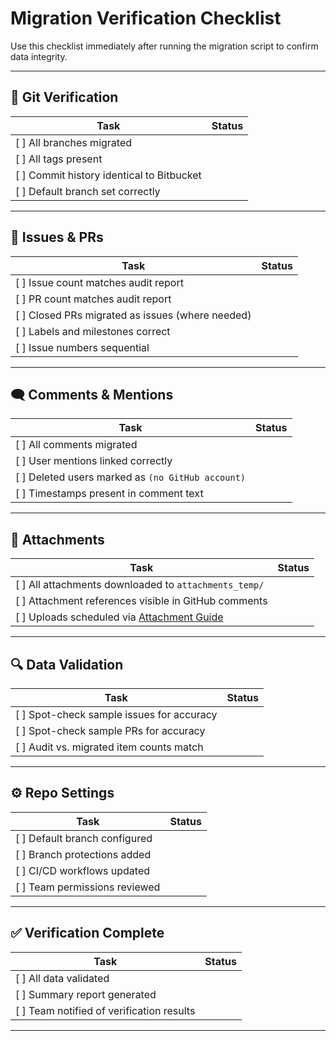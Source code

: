 # Migration Verification Checklist

Use this checklist immediately after running the migration script to confirm data integrity.

---

## 🧩 Git Verification

| Task                                      | Status |
| ----------------------------------------- | ------ |
| [ ] All branches migrated                 |        |
| [ ] All tags present                      |        |
| [ ] Commit history identical to Bitbucket |        |
| [ ] Default branch set correctly          |        |

---

## 🧾 Issues & PRs

| Task                                             | Status |
| ------------------------------------------------ | ------ |
| [ ] Issue count matches audit report             |        |
| [ ] PR count matches audit report                |        |
| [ ] Closed PRs migrated as issues (where needed) |        |
| [ ] Labels and milestones correct                |        |
| [ ] Issue numbers sequential                     |        |

---

## 🗨️ Comments & Mentions

| Task                                              | Status |
| ------------------------------------------------- | ------ |
| [ ] All comments migrated                         |        |
| [ ] User mentions linked correctly                |        |
| [ ] Deleted users marked as `(no GitHub account)` |        |
| [ ] Timestamps present in comment text            |        |

---

## 📎 Attachments

| Task                                                                  | Status |
| --------------------------------------------------------------------- | ------ |
| [ ] All attachments downloaded to `attachments_temp/`                 |        |
| [ ] Attachment references visible in GitHub comments                  |        |
| [ ] Uploads scheduled via [Attachment Guide](../attachment_upload.md) |        |

---

## 🔍 Data Validation

| Task                                      | Status |
| ----------------------------------------- | ------ |
| [ ] Spot-check sample issues for accuracy |        |
| [ ] Spot-check sample PRs for accuracy    |        |
| [ ] Audit vs. migrated item counts match  |        |

---

## ⚙️ Repo Settings

| Task                          | Status |
| ----------------------------- | ------ |
| [ ] Default branch configured |        |
| [ ] Branch protections added  |        |
| [ ] CI/CD workflows updated   |        |
| [ ] Team permissions reviewed |        |

---

## ✅ Verification Complete

| Task                                      | Status |
| ----------------------------------------- | ------ |
| [ ] All data validated                    |        |
| [ ] Summary report generated              |        |
| [ ] Team notified of verification results |        |

---
